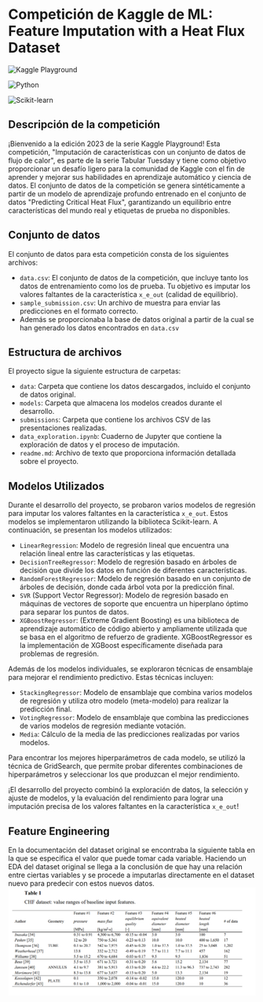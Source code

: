 # Competición de Kaggle de ML: Feature Imputation with a Heat Flux Dataset

![Kaggle Playground](https://img.shields.io/badge/Kaggle-Playground-blue)

![Python](https://img.shields.io/badge/Lenguaje-Python-brightgreen)

![Scikit-learn](https://img.shields.io/badge/Biblioteca-Scikit--learn-orange)

## Descripción de la competición
¡Bienvenido a la edición 2023 de la serie Kaggle Playground! Esta competición, "Imputación de características con un conjunto de datos de flujo de calor", es parte de la serie Tabular Tuesday y tiene como objetivo proporcionar un desafío ligero para la comunidad de Kaggle con el fin de aprender y mejorar sus habilidades en aprendizaje automático y ciencia de datos. El conjunto de datos de la competición se genera sintéticamente a partir de un modelo de aprendizaje profundo entrenado en el conjunto de datos "Predicting Critical Heat Flux", garantizando un equilibrio entre características del mundo real y etiquetas de prueba no disponibles.

## Conjunto de datos
El conjunto de datos para esta competición consta de los siguientes archivos:

- `data.csv`: El conjunto de datos de la competición, que incluye tanto los datos de entrenamiento como los de prueba. Tu objetivo es imputar los valores faltantes de la característica `x_e_out` (calidad de equilibrio).
- `sample_submission.csv`: Un archivo de muestra para enviar las predicciones en el formato correcto.
- Además se proporcionaba la base de datos original a partir de la cual se han generado los datos encontrados en `data.csv`

## Estructura de archivos

El proyecto sigue la siguiente estructura de carpetas:

- `data`: Carpeta que contiene los datos descargados, incluido el conjunto de datos original.
- `models`: Carpeta que almacena los modelos creados durante el desarrollo.
- `submissions`: Carpeta que contiene los archivos CSV de las presentaciones realizadas.
- `data_exploration.ipynb`: Cuaderno de Jupyter que contiene la exploración de datos y el proceso de imputación.
- `readme.md`: Archivo de texto que proporciona información detallada sobre el proyecto.

## Modelos Utilizados

Durante el desarrollo del proyecto, se probaron varios modelos de regresión para imputar los valores faltantes en la característica `x_e_out`. Estos modelos se implementaron utilizando la biblioteca Scikit-learn. A continuación, se presentan los modelos utilizados:

- `LinearRegression`: Modelo de regresión lineal que encuentra una relación lineal entre las características y las etiquetas.
- `DecisionTreeRegressor`: Modelo de regresión basado en árboles de decisión que divide los datos en función de diferentes características.
- `RandomForestRegressor`: Modelo de regresión basado en un conjunto de árboles de decisión, donde cada árbol vota por la predicción final.
- `SVR` (Support Vector Regressor): Modelo de regresión basado en máquinas de vectores de soporte que encuentra un hiperplano óptimo para separar los puntos de datos.
- `XGBoostRegressor`: (Extreme Gradient Boosting) es una biblioteca de aprendizaje automático de código abierto y ampliamente utilizada que se basa en el algoritmo de refuerzo de gradiente. XGBoostRegressor es la implementación de XGBoost específicamente diseñada para problemas de regresión.

Además de los modelos individuales, se exploraron técnicas de ensamblaje para mejorar el rendimiento predictivo. Estas técnicas incluyen:

- `StackingRegressor`: Modelo de ensamblaje que combina varios modelos de regresión y utiliza otro modelo (meta-modelo) para realizar la predicción final.
- `VotingRegressor`: Modelo de ensamblaje que combina las predicciones de varios modelos de regresión mediante votación.
- `Media`: Cálculo de la media de las predicciones realizadas por varios modelos.

Para encontrar los mejores hiperparámetros de cada modelo, se utilizó la técnica de GridSearch, que permite probar diferentes combinaciones de hiperparámetros y seleccionar los que produzcan el mejor rendimiento.

¡El desarrollo del proyecto combinó la exploración de datos, la selección y ajuste de modelos, y la evaluación del rendimiento para lograr una imputación precisa de los valores faltantes en la característica `x_e_out`!

## Feature Engineering
En la documentación del dataset original se encontraba la siguiente tabla en la que se especifica el valor que puede tomar cada variable.
Haciendo un EDA del dataset original se llega a la conclusión de que hay una relación entre ciertas variables y se procede a imputarlas directamente en el dataset nuevo para predecir con estos nuevos datos.
![Scikit-learn](src/data/tabla_original.png)


